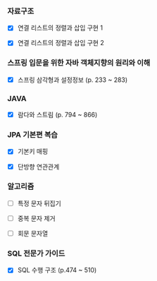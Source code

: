 ### 자료구조

- [x] 연결 리스트의 정렬과 삽입 구현 1
- [x] 연결 리스트의 정렬과 삽입 구현 2



### 스프링 입문을 위한 자바 객체지향의 원리와 이해

- [x] 스프링 삼각형과 설정정보 (p. 233 ~ 283)



### JAVA

- [x] 람다와 스트림 (p. 794 ~ 866)



### JPA 기본편 복습

- [x] 기본키 매핑
- [x] 단방향 연관관계



### 알고리즘

- [ ] 특정 문자 뒤집기
- [ ] 중복 문자 제거
- [ ] 회문 문자열



### SQL 전문가 가이드

- [x] SQL 수행 구조 (p.474 ~ 510)

